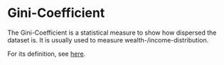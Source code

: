 # Gini-Coefficient

The Gini-Coefficient is a statistical measure to show how dispersed the dataset is. It is usually used to measure wealth-/income-distribution.

For its definition, see [here](https://en.wikipedia.org/wiki/Gini_coefficient#Calculation).
